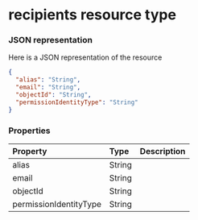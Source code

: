 # recipients resource type



### JSON representation

Here is a JSON representation of the resource

<!-- {
  "blockType": "resource",
  "optionalProperties": [

  ],
  "@odata.type": "microsoft.graph.recipients"
}-->

```json
{
  "alias": "String",
  "email": "String",
  "objectId": "String",
  "permissionIdentityType": "String"
}

```
### Properties
| Property	   | Type	|Description|
|:---------------|:--------|:----------|
|alias|String||
|email|String||
|objectId|String||
|permissionIdentityType|String||

<!-- uuid: 48496c62-951c-4f38-8763-56bc88be5bd1
2015-10-16 16:12:42 UTC -->
<!-- {
  "type": "#page.annotation",
  "description": "recipients resource",
  "keywords": "",
  "section": "documentation",
  "tocPath": ""
}-->